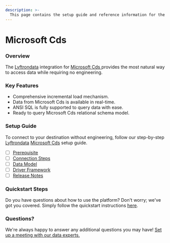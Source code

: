 ```yaml
---
description: >-
  This page contains the setup guide and reference information for the Microsoft Cds source connector.
---
```


# Microsoft Cds

### Overview

The [Lyftrondata](https://www.lyftrondata.com/) integration for [Microsoft Cds](https://www.lyftrondata.com/integration/microsoft-cds/)[ ](https://www.lyftrondata.com/integration/microsoft-cds/)provides the most natural way to access data while requiring no engineering.

### Key Features

* Comprehensive incremental load mechanism.
* Data from Microsoft Cds is available in real-time.&#x20;
* ANSI SQL is fully supported to query data with ease.
* Ready to query Microsoft Cds relational schema model.

### Setup Guide

To connect to your destination without engineering, follow our step-by-step [Lyftrondata](https://www.lyftrondata.com/)  [Microsoft Cds](https://www.lyftrondata.com/integration/microsoft-cds/) setup guide.

* [ ] [Prerequisite](../../technology-analytics/microsoft-cds/prerequisite.md)
* [ ] [Connection Steps](../../technology-analytics/microsoft-cds/connection-steps.md)
* [ ] [Data Model](../../technology-analytics/microsoft-cds/data-model/)
* [ ] [Driver Framework](../../technology-analytics/microsoft-cds/driver-framework/)
* [ ] [Release Notes](../../technology-analytics/microsoft-cds/release-notes.md)

### Quickstart Steps

Do you have questions about how to use the platform? Don't worry; we've got you covered. Simply follow the quickstart instructions [here](../../../quickstart-steps.md).

### Questions? <a href="#questions" id="questions"></a>

We're always happy to answer any additional questions you may have! [Set up a meeting with our data experts.](https://www.lyftrondata.com/book-a-meeting/)

